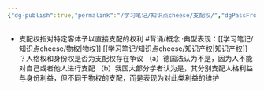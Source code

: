 ```yaml
---
{"dg-publish":true,"permalink":"/学习笔记/知识点cheese/支配权/","dgPassFrontmatter":true,"created":"2024-07-05T11:30:03.092+08:00","updated":"2024-09-11T12:36:58.850+08:00"}
---
```


- 支配权指对特定客体予以直接支配的权利 #背诵/概念 
·典型表现：[[学习笔记/知识点cheese/物权\|物权]] [[学习笔记/知识点cheese/知识产权\|知识产权]]
？人格权和身份权是否为支配权存在争议
（a）德国法认为不是，因为人不能对自己或者他人进行支配
（b）我国大部分学者认为是，其分别支配人格利益与身份利益，但不同于物权的支配，而是表现为对此类利益的维护